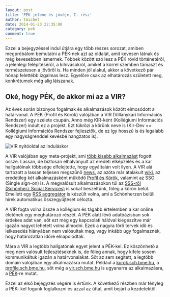 ```yaml
---
layout: post
title: 'PÉK jelene és jövője, I. rész'
author: tmichel
date: 2014-01-23 22:35:00
category: pek
comment: true
---
```


Ezzel a bejegyzéssel indul útjára egy több részes sorozat, amiben megpróbálom
bemutatni a PÉK-nek azt az oldalát, amit kevesen látnak és még kevesebben
ismernek. Többek között szó lesz a PÉK rövid történetéről, a jelenlegi
felépítéséről, a kihívásokról, amiket a körrel szemben támaszt és természetesen
a jövőről is. Ha minden jól alakul, akkor a következő pár hónap felettébb
izgalmas lesz. Egyelőre csak az elhatározás született meg, konkrétumok még alig
látszanak.

## Oké, hogy PÉK, de akkor mi az a VIR?

Az évek során bizonyos fogalmak és alkalmazások között elmosódott a határvonal.
A PÉK (Profil és Körök) valójában a VIR (Villanykari Információs Rendszer) egy
szelete csupán. Anno még KIR-ként (Kollégiumi Információs Rendszer) indult ez a
projekt. Ezt tükrözi a körünk neve is (Kir-Dev == Kollégiumi Információs
Rendszer fejlesztők, de ez így hosszú is és legalább egy nagyságrenddel kevésbé
hangzatos is).

![VIR nyitóoldal az induláskor](https://warp.kir-dev.sch.bme.hu/rails/active_storage/blobs/redirect/eyJfcmFpbHMiOnsibWVzc2FnZSI6IkJBaHBHQT09IiwiZXhwIjpudWxsLCJwdXIiOiJibG9iX2lkIn19--32bc5eae232ed02ff6edd7a23890185f4955b82f/vir_landing.jpg)

A VIR valójában egy meta-projekt, ami [több kisebb alkalmazást](https://vir.sch.bme.hu/index.html)
fogott össze. Lassan, de biztosan elhalványult az eredeti elképzelés és a kar
hallgatóinak többsége elfelejtette, hogy egyáltalán volt ilyen. A VIR alá
tartozott a lassan teljesen megszűnő [news](http://news.sch.bme.hu/), az azóta
már átalakult [wiki](https://wiki.sch.bme.hu/), az eredetileg két alkalmazásként
működő [Profil és Körök](https://korok.sch.bme.hu), valamint az SSO (Single
sign-on) is. A megvalósult alkalmazásokon túl az [SSS-ről (Schönherz Social Services)](https://blog.sch.bme.hu/index.php/kozosseg/2009/11/25/sss-koezoessegi-site-villanykar-modra)
is sokat beszéltünk, főleg a körön belül. Emellett egy [RSS aggregátor](http://stewie.sch.bme.hu/gitweb/?p=archive/andy/aggregator) is
készült volna, ami a Schönherzen belüli hírek automatikus összegyűjtését
célozta.

A VIR fogta volna össze a kollégium és tágabb értelemben a kar online életének
egy meghatározó részét. A PÉK alatt lévő adatbázisban sok érdekes adat van, sőt
ezt még egy kapcsolati hálóval kiegészítve már igazán nagyot lehetett volna
álmodni. Ezek a nagyra törő tervek idő és lelkesedés hiányában nem valósultak
meg, vagy inkább úgy fogalmaznék, hogy határozatlan időre elnapolódtak.

Mára a VIR a legtöbb hallgatónak egyet jelent a PÉK-kel. Ez köszönhető a meg nem
valósult fejlesztéseknek is, de főleg annak, hogy kifele sosem kommunikáltuk
igazán a határvonalakat. Sőt az sem segített, a legtöbb domain valójában egy
alkalmazásra mutat. Például a [korok.sch.bme.hu](https://korok.sch.bme.hu), a
[profile.sch.bme.hu](https://profile.sch.bme.hu), sőt még a
[vir.sch.bme.hu](https://vir.sch.bme.hu) is ugyanarra az alkalmazásra, a
[PÉK](https://github.com/kir-dev/korok)-re mutat.

Ezzel az első bejegyzés végére is értünk. A következő részben már tényleg a PÉK-
kel fogunk foglalkozni és azzal az úttal, amit bejárt a kezdetektől.
